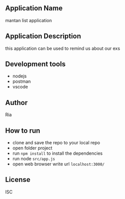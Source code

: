 ## Application Name
mantan list application

## Application Description
this application can be used to remind us about our exs

## Development tools
- nodejs
- postman
- vscode

## Author 
Ria

## How to run
- clone and save the repo to your local repo
- open folder project
- run ``` npm install ``` to install the dependencies
- run node ```src/app.js```
- open web browser write url ```localhost:3000/```

## License
ISC
